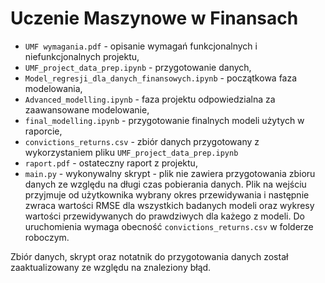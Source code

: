 # Uczenie Maszynowe w Finansach

* `UMF wymagania.pdf` - opisanie wymagań funkcjonalnych i niefunkcjonalnych projektu,
* `UMF_project_data_prep.ipynb` - przygotowanie danych,
* `Model_regresji_dla_danych_finansowych.ipynb` - początkowa faza modelowania,
* `Advanced_modelling.ipynb` - faza projektu odpowiedzialna za zaawansowane modelowanie,
* `final_modelling.ipynb` - przygotowanie finalnych modeli użytych w raporcie,
* `convictions_returns.csv` - zbiór danych przygotowany z wykorzystaniem pliku `UMF_project_data_prep.ipynb`
* `raport.pdf` - ostateczny raport z projektu,
* `main.py` - wykonywalny skrypt - plik nie zawiera przygotowania zbioru danych ze względu na długi czas pobierania danych. Plik na wejściu przyjmuje od użytkownika wybrany okres przewidywania i następnie zwraca wartości RMSE dla wszystkich badanych modeli oraz wykresy wartości przewidywanych do prawdziwych dla każego z modeli. Do uruchomienia wymaga obecność `convictions_returns.csv` w folderze roboczym.

Zbiór danych, skrypt oraz notatnik do przygotowania danych został zaaktualizowany ze względu na znaleziony błąd.
